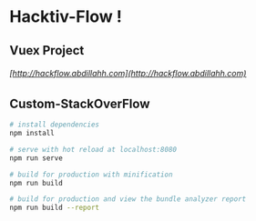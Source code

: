 # Hacktiv-Flow !
## Vuex Project
###### [http://hackflow.abdillahh.com](http://hackflow.abdillahh.com)
Custom-StackOverFlow
-----

``` bash
# install dependencies
npm install

# serve with hot reload at localhost:8080
npm run serve

# build for production with minification
npm run build

# build for production and view the bundle analyzer report
npm run build --report
```

